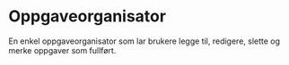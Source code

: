 # Oppgaveorganisator
En enkel oppgaveorganisator som lar brukere legge til, redigere, slette og merke oppgaver som fullført.
